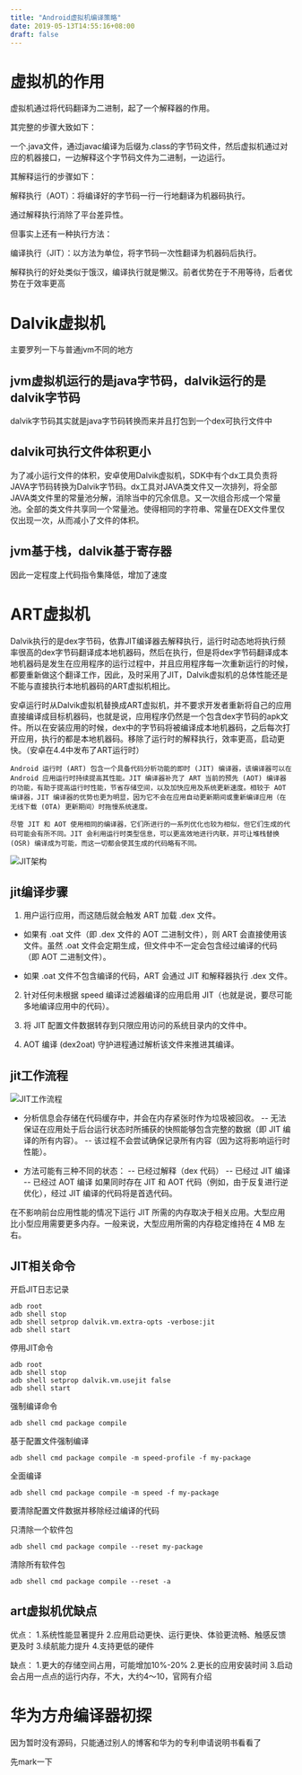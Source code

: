 ```yaml
---
title: "Android虚拟机编译策略"
date: 2019-05-13T14:55:16+08:00
draft: false
---
```


# 虚拟机的作用

虚拟机通过将代码翻译为二进制，起了一个解释器的作用。

其完整的步骤大致如下：

一个.java文件，通过javac编译为后缀为.class的字节码文件，然后虚拟机通过对应的机器接口，一边解释这个字节码文件为二进制，一边运行。

其解释运行的步骤如下：

解释执行（AOT）：将编译好的字节码一行一行地翻译为机器码执行。

通过解释执行消除了平台差异性。

但事实上还有一种执行方法：

编译执行（JIT）：以方法为单位，将字节码一次性翻译为机器码后执行。

解释执行的好处类似于饿汉，编译执行就是懒汉。前者优势在于不用等待，后者优势在于效率更高

# Dalvik虚拟机

主要罗列一下与普通jvm不同的地方

## jvm虚拟机运行的是java字节码，dalvik运行的是dalvik字节码

dalvik字节码其实就是java字节码转换而来并且打包到一个dex可执行文件中

## dalvik可执行文件体积更小

为了减小运行文件的体积，安卓使用Dalvik虚拟机，SDK中有个dx工具负责将JAVA字节码转换为Dalvik字节码。dx工具对JAVA类文件又一次排列，将全部JAVA类文件里的常量池分解，消除当中的冗余信息。又一次组合形成一个常量池。全部的类文件共享同一个常量池。使得相同的字符串、常量在DEX文件里仅仅出现一次，从而减小了文件的体积。

## jvm基于栈，dalvik基于寄存器

因此一定程度上代码指令集降低，增加了速度

# ART虚拟机

Dalvik执行的是dex字节码，依靠JIT编译器去解释执行，运行时动态地将执行频率很高的dex字节码翻译成本地机器码，然后在执行，但是将dex字节码翻译成本地机器码是发生在应用程序的运行过程中，并且应用程序每一次重新运行的时候，都要重新做这个翻译工作，因此，及时采用了JIT，Dalvik虚拟机的总体性能还是不能与直接执行本地机器码的ART虚拟机相比。
 
安卓运行时从Dalvik虚拟机替换成ART虚拟机，并不要求开发者重新将自己的应用直接编译成目标机器码，也就是说，应用程序仍然是一个包含dex字节码的apk文件。所以在安装应用的时候，dex中的字节码将被编译成本地机器码，之后每次打开应用，执行的都是本地机器码。移除了运行时的解释执行，效率更高，启动更快。（安卓在4.4中发布了ART运行时）




```
Android 运行时 (ART) 包含一个具备代码分析功能的即时 (JIT) 编译器，该编译器可以在 Android 应用运行时持续提高其性能。JIT 编译器补充了 ART 当前的预先 (AOT) 编译器的功能，有助于提高运行时性能，节省存储空间，以及加快应用及系统更新速度。相较于 AOT 编译器，JIT 编译器的优势也更为明显，因为它不会在应用自动更新期间或重新编译应用（在无线下载 (OTA) 更新期间）时拖慢系统速度。

尽管 JIT 和 AOT 使用相同的编译器，它们所进行的一系列优化也较为相似，但它们生成的代码可能会有所不同。JIT 会利用运行时类型信息，可以更高效地进行内联，并可让堆栈替换 (OSR) 编译成为可能，而这一切都会使其生成的代码略有不同。

```

![JIT架构](/images/android/jit架构图.png)

## jit编译步骤

1. 用户运行应用，而这随后就会触发 ART 加载 .dex 文件。

- 如果有 .oat 文件（即 .dex 文件的 AOT 二进制文件），则 ART 会直接使用该文件。虽然 .oat 文件会定期生成，但文件中不一定会包含经过编译的代码（即 AOT 二进制文件）。

- 如果 .oat 文件不包含编译的代码，ART 会通过 JIT 和解释器执行 .dex 文件。

2. 针对任何未根据 speed 编译过滤器编译的应用启用 JIT（也就是说，要尽可能多地编译应用中的代码）。

3. 将 JIT 配置文件数据转存到只限应用访问的系统目录内的文件中。

4. AOT 编译 (dex2oat) 守护进程通过解析该文件来推进其编译。 

## jit工作流程

![JIT工作流程](/images/android/jit工作流程.png)

- 分析信息会存储在代码缓存中，并会在内存紧张时作为垃圾被回收。
-- 无法保证在应用处于后台运行状态时所捕获的快照能够包含完整的数据（即 JIT 编译的所有内容）。
-- 该过程不会尝试确保记录所有内容（因为这将影响运行时性能）。

- 方法可能有三种不同的状态：
-- 已经过解释（dex 代码）
-- 已经过 JIT 编译
-- 已经过 AOT 编译
如果同时存在 JIT 和 AOT 代码（例如，由于反复进行逆优化），经过 JIT 编译的代码将是首选代码。

在不影响前台应用性能的情况下运行 JIT 所需的内存取决于相关应用。大型应用比小型应用需要更多内存。一般来说，大型应用所需的内存稳定维持在 4 MB 左右。

## JIT相关命令

开启JIT日志记录
```
adb root
adb shell stop
adb shell setprop dalvik.vm.extra-opts -verbose:jit
adb shell start
```

停用JIT命令

```
adb root
adb shell stop
adb shell setprop dalvik.vm.usejit false
adb shell start
```

强制编译命令

```
adb shell cmd package compile
```

基于配置文件强制编译

```
adb shell cmd package compile -m speed-profile -f my-package
```

全面编译

```
adb shell cmd package compile -m speed -f my-package
```

要清除配置文件数据并移除经过编译的代码

只清除一个软件包
```
adb shell cmd package compile --reset my-package
```

清除所有软件包

```
adb shell cmd package compile --reset -a
```

## art虚拟机优缺点

优点：
1.系统性能显著提升
2.应用启动更快、运行更快、体验更流畅、触感反馈更及时
3.续航能力提升
4.支持更低的硬件

缺点：
1.更大的存储空间占用，可能增加10%-20%
2.更长的应用安装时间
3.启动会占用一点点的运行内存，不大，大约4～10，官网有介绍

# 华为方舟编译器初探

因为暂时没有源码，只能通过别人的博客和华为的专利申请说明书看看了

先mark一下
